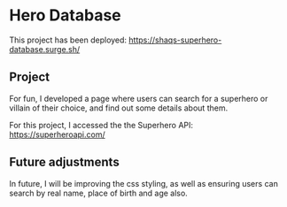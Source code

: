 # Hero Database

This project has been deployed: https://shaqs-superhero-database.surge.sh/

## Project

For fun, I developed a page where users can search for a superhero or villain of their choice, and find out some details about them.

For this project, I accessed the the Superhero API: https://superheroapi.com/

## Future adjustments

In future, I will be improving the css styling, as well as ensuring users can search by real name, place of birth and age also.
